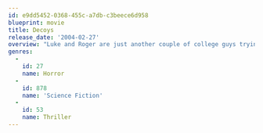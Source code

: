 ```yaml
---
id: e9dd5452-0368-455c-a7db-c3beece6d958
blueprint: movie
title: Decoys
release_date: '2004-02-27'
overview: "Luke and Roger are just another couple of college guys trying to lose their virginity. But when Luke sees something unusual, he begins to suspect that the girls on campus aren't exactly...human."
genres:
  -
    id: 27
    name: Horror
  -
    id: 878
    name: 'Science Fiction'
  -
    id: 53
    name: Thriller
---
```

